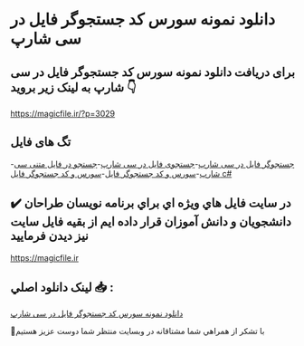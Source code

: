 # دانلود نمونه سورس کد جستجوگر فایل در سی شارپ

## برای دریافت دانلود نمونه سورس کد جستجوگر فایل در سی شارپ به لینک زیر بروید 👇

https://magicfile.ir/?p=3029

## تگ های فایل

-[جستجوگر فایل در سی شارپ](https://magicfile.ir/product/%d8%b3%d9%88%d8%b1%d8%b3-%d9%88-%da%a9%d8%af%d8%ac%d8%b3%d8%aa%d8%ac%d9%88%da%af%d8%b1-%d9%81%d8%a7%db%8c%d9%84-%d8%af%d8%b1-%d8%b3%db%8c-%d8%b4%d8%a7%d8%b1%d9%be/)-[جستجوی فایل در سی شارپ](https://magicfile.ir/product/%d8%b3%d9%88%d8%b1%d8%b3-%d9%88-%da%a9%d8%af%d8%ac%d8%b3%d8%aa%d8%ac%d9%88%da%af%d8%b1-%d9%81%d8%a7%db%8c%d9%84-%d8%af%d8%b1-%d8%b3%db%8c-%d8%b4%d8%a7%d8%b1%d9%be/)-[جستجو در فایل متنی سی شارپ](https://magicfile.ir/product/%d8%b3%d9%88%d8%b1%d8%b3-%d9%88-%da%a9%d8%af%d8%ac%d8%b3%d8%aa%d8%ac%d9%88%da%af%d8%b1-%d9%81%d8%a7%db%8c%d9%84-%d8%af%d8%b1-%d8%b3%db%8c-%d8%b4%d8%a7%d8%b1%d9%be/)-[سورس و کد جستجوگر فایل](https://magicfile.ir/product/%d8%b3%d9%88%d8%b1%d8%b3-%d9%88-%da%a9%d8%af%d8%ac%d8%b3%d8%aa%d8%ac%d9%88%da%af%d8%b1-%d9%81%d8%a7%db%8c%d9%84-%d8%af%d8%b1-%d8%b3%db%8c-%d8%b4%d8%a7%d8%b1%d9%be/)-[سورس و کد جستجوگر فایل c#](https://magicfile.ir/product/%d8%b3%d9%88%d8%b1%d8%b3-%d9%88-%da%a9%d8%af%d8%ac%d8%b3%d8%aa%d8%ac%d9%88%da%af%d8%b1-%d9%81%d8%a7%db%8c%d9%84-%d8%af%d8%b1-%d8%b3%db%8c-%d8%b4%d8%a7%d8%b1%d9%be/)

## ✔️ در سايت فايل هاي ويژه اي براي برنامه نويسان طراحان دانشجويان و دانش آموزان قرار داده ايم از بقيه فايل سايت نيز ديدن فرماييد

https://magicfile.ir


## لينک دانلود اصلي 📥 :

[دانلود نمونه سورس کد جستجوگر فایل در سی شارپ](https://magicfile.ir/product/%d8%b3%d9%88%d8%b1%d8%b3-%d9%88-%da%a9%d8%af%d8%ac%d8%b3%d8%aa%d8%ac%d9%88%da%af%d8%b1-%d9%81%d8%a7%db%8c%d9%84-%d8%af%d8%b1-%d8%b3%db%8c-%d8%b4%d8%a7%d8%b1%d9%be/) 


🙏با تشکر از همراهي شما مشتاقانه در وبسایت منتظر شما دوست عزیز هستیم

